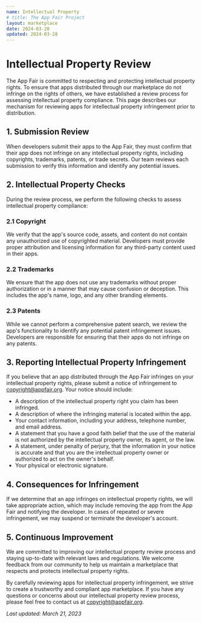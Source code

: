 ```yaml
---
name: Intellectual Property
# title: The App Fair Project
layout: marketplace
date: 2024-03-20
updated: 2024-03-28
---
```


# Intellectual Property Review

The App Fair is committed to respecting and protecting intellectual property rights. To ensure that apps distributed through our marketplace do not infringe on the rights of others, we have established a review process for assessing intellectual property compliance. This page describes our mechanism for reviewing apps for intellectual property infringement prior to distribution.

## 1. Submission Review

When developers submit their apps to the App Fair, they must confirm that their app does not infringe on any intellectual property rights, including copyrights, trademarks, patents, or trade secrets. Our team reviews each submission to verify this information and identify any potential issues.

## 2. Intellectual Property Checks

During the review process, we perform the following checks to assess intellectual property compliance:

### 2.1 Copyright

We verify that the app's source code, assets, and content do not contain any unauthorized use of copyrighted material. Developers must provide proper attribution and licensing information for any third-party content used in their apps.

### 2.2 Trademarks

We ensure that the app does not use any trademarks without proper authorization or in a manner that may cause confusion or deception. This includes the app's name, logo, and any other branding elements.

### 2.3 Patents

While we cannot perform a comprehensive patent search, we review the app's functionality to identify any potential patent infringement issues. Developers are responsible for ensuring that their apps do not infringe on any patents.

## 3. Reporting Intellectual Property Infringement

If you believe that an app distributed through the App Fair infringes on your intellectual property rights, please submit a notice of infringement to [copyright@appfair.org](mailto:copyright@appfair.org). Your notice should include:

- A description of the intellectual property right you claim has been infringed.
- A description of where the infringing material is located within the app.
- Your contact information, including your address, telephone number, and email address.
- A statement that you have a good faith belief that the use of the material is not authorized by the intellectual property owner, its agent, or the law.
- A statement, under penalty of perjury, that the information in your notice is accurate and that you are the intellectual property owner or authorized to act on the owner's behalf.
- Your physical or electronic signature.

## 4. Consequences for Infringement

If we determine that an app infringes on intellectual property rights, we will take appropriate action, which may include removing the app from the App Fair and notifying the developer. In cases of repeated or severe infringement, we may suspend or terminate the developer's account.

## 5. Continuous Improvement

We are committed to improving our intellectual property review process and staying up-to-date with relevant laws and regulations. We welcome feedback from our community to help us maintain a marketplace that respects and protects intellectual property rights.

By carefully reviewing apps for intellectual property infringement, we strive to create a trustworthy and compliant app marketplace. If you have any questions or concerns about our intellectual property review process, please feel free to contact us at [copyright@appfair.org](mailto:copyright@appfair.org).


*Last updated: March 21, 2023*
